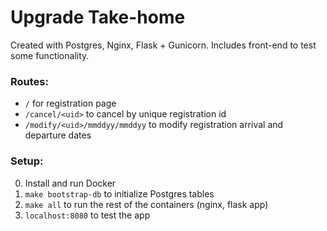 # Upgrade Take-home

Created with Postgres, Nginx, Flask + Gunicorn. Includes front-end to test some functionality.

### Routes:
* `/` for registration page
* `/cancel/<uid>` to cancel by unique registration id
* `/modify/<uid>/mmddyy/mmddyy` to modify registration arrival and departure dates

### Setup:
0. Install and run Docker
1. `make bootstrap-db` to initialize Postgres tables
2. `make all` to run the rest of the containers (nginx, flask app)
3. `localhost:8080` to test the app
